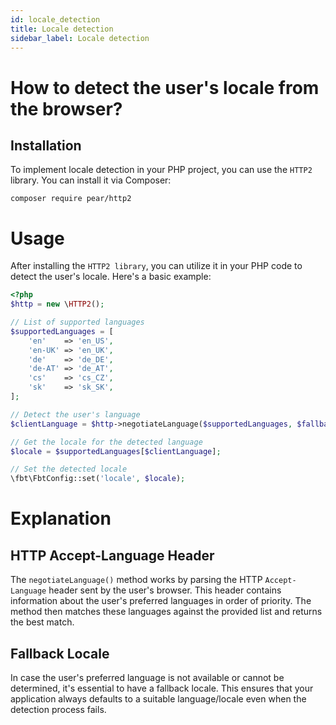```yaml
---
id: locale_detection
title: Locale detection
sidebar_label: Locale detection
---
```


# How to detect the user's locale from the browser?

## Installation
To implement locale detection in your PHP project, you can use the `HTTP2` library. You can install it via Composer:

```shell
composer require pear/http2
```

# Usage
After installing the `HTTP2 library`, you can utilize it in your PHP code to detect the user's locale. Here's a basic example:

```php
<?php
$http = new \HTTP2();

// List of supported languages
$supportedLanguages = [
    'en'    => 'en_US',
    'en-UK' => 'en_UK',
    'de'    => 'de_DE',
    'de-AT' => 'de_AT',
    'cs'    => 'cs_CZ',
    'sk'    => 'sk_SK',
];

// Detect the user's language
$clientLanguage = $http->negotiateLanguage($supportedLanguages, $fallbackLanguage = 'en');

// Get the locale for the detected language
$locale = $supportedLanguages[$clientLanguage];

// Set the detected locale
\fbt\FbtConfig::set('locale', $locale);
```

# Explanation

## HTTP Accept-Language Header
The `negotiateLanguage()` method works by parsing the HTTP `Accept-Language` header sent by the user's browser. This header contains information about the user's preferred languages in order of priority. The method then matches these languages against the provided list and returns the best match.

## Fallback Locale
In case the user's preferred language is not available or cannot be determined, it's essential to have a fallback locale. This ensures that your application always defaults to a suitable language/locale even when the detection process fails.
